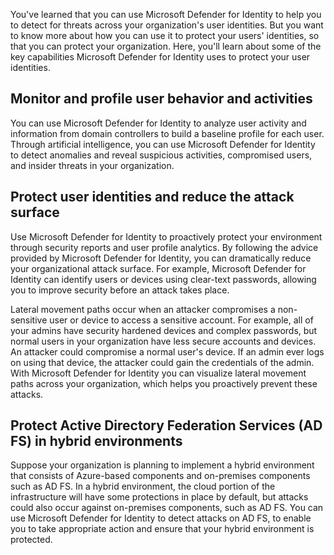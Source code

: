 You've learned that you can use Microsoft Defender for Identity to help you to detect for threats across your organization's user identities.  But you want to know more about how you can use it to protect your users' identities, so that you can protect your organization. Here, you'll learn about some of the key capabilities Microsoft Defender for Identity uses to protect your user identities.

## Monitor and profile user behavior and activities

You can use Microsoft Defender for Identity to analyze user activity and information from domain controllers to build a baseline profile for each user. Through artificial intelligence, you can use Microsoft Defender for Identity to detect anomalies and reveal  suspicious activities, compromised users, and insider threats in your organization.

## Protect user identities and reduce the attack surface

Use Microsoft Defender for Identity to proactively protect your environment through security reports and user profile analytics. By following the advice provided by Microsoft Defender for Identity, you can dramatically reduce your organizational attack surface. For example, Microsoft Defender for Identity can identify users or devices using clear-text passwords, allowing you to improve security before an attack takes place.

Lateral movement paths occur when an attacker compromises a non-sensitive user or device to access a sensitive account. For example, all of your admins have security hardened devices and complex passwords, but normal users in your organization have less secure accounts and devices. An attacker could compromise a normal user's device. If an admin ever logs on using that device, the attacker could gain the credentials of the admin. With Microsoft Defender for Identity you can visualize lateral movement paths across your organization, which helps you proactively prevent these attacks.

## Protect Active Directory Federation Services (AD FS) in hybrid environments

Suppose your organization is planning to implement a hybrid environment that consists of Azure-based components and on-premises components such as AD FS. In a hybrid environment, the cloud portion of the infrastructure will have some protections in place by default, but attacks could also occur against on-premises components, such as AD FS. You can use Microsoft Defender for Identity to detect attacks on AD FS, to enable you to take appropriate action and ensure that your hybrid environment is protected.
